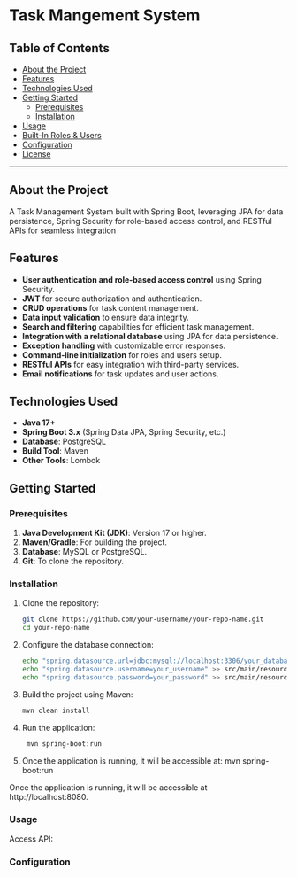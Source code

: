 # **Task Mangement System**
## **Table of Contents**

- [About the Project](#about-the-project)
- [Features](#features)
- [Technologies Used](#technologies-used)
- [Getting Started](#getting-started)
  - [Prerequisites](#prerequisites)
  - [Installation](#installation)
- [Usage](#usage)
- [Built-In Roles & Users](#built-in-roles--users)
- [Configuration](#configuration)
- [License](#license)

---

## **About the Project**

A Task Management System built with Spring Boot, leveraging JPA for data persistence, Spring Security for role-based access control, and RESTful APIs for seamless integration

## **Features**

- **User authentication and role-based access control** using Spring Security.
- **JWT** for secure authorization and authentication.
- **CRUD operations** for task content management.
- **Data input validation** to ensure data integrity.
- **Search and filtering** capabilities for efficient task management.
- **Integration with a relational database** using JPA for data persistence.
- **Exception handling** with customizable error responses.
- **Command-line initialization** for roles and users setup.
- **RESTful APIs** for easy integration with third-party services.
- **Email notifications** for task updates and user actions.


## **Technologies Used**

- **Java 17+**
- **Spring Boot 3.x** (Spring Data JPA, Spring Security, etc.)
- **Database**: PostgreSQL
- **Build Tool**: Maven
- **Other Tools**: Lombok

## **Getting Started**

### Prerequisites

1. **Java Development Kit (JDK)**: Version 17 or higher.
2. **Maven/Gradle**: For building the project.
3. **Database**: MySQL or PostgreSQL.
4. **Git**: To clone the repository.

### Installation

1. Clone the repository:  
   ```bash
   git clone https://github.com/your-username/your-repo-name.git
   cd your-repo-name
2. Configure the database connection:
    ```bash
    echo "spring.datasource.url=jdbc:mysql://localhost:3306/your_database" >> src/main/resources/application.properties
    echo "spring.datasource.username=your_username" >> src/main/resources/application.properties
    echo "spring.datasource.password=your_password" >> src/main/resources/application.properties
3. Build the project using Maven:
    ```bash
    mvn clean install
4. Run the application:
    ```bash
     mvn spring-boot:run

5. Once the application is running, it will be accessible at:
   mvn spring-boot:run

  Once the application is running, it will be accessible at http://localhost:8080.

### Usage
  Access API:

### Configuration



